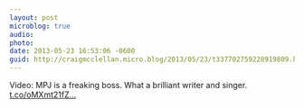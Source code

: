 ```yaml
---
layout: post
microblog: true
audio: 
photo: 
date: 2013-05-23 16:53:06 -0600
guid: http://craigmcclellan.micro.blog/2013/05/23/t337702759228919809.html
---
```

Video: MPJ is a freaking boss. What a brilliant writer and singer. [t.co/oMXmt21fZ...](http://t.co/oMXmt21fZl)

